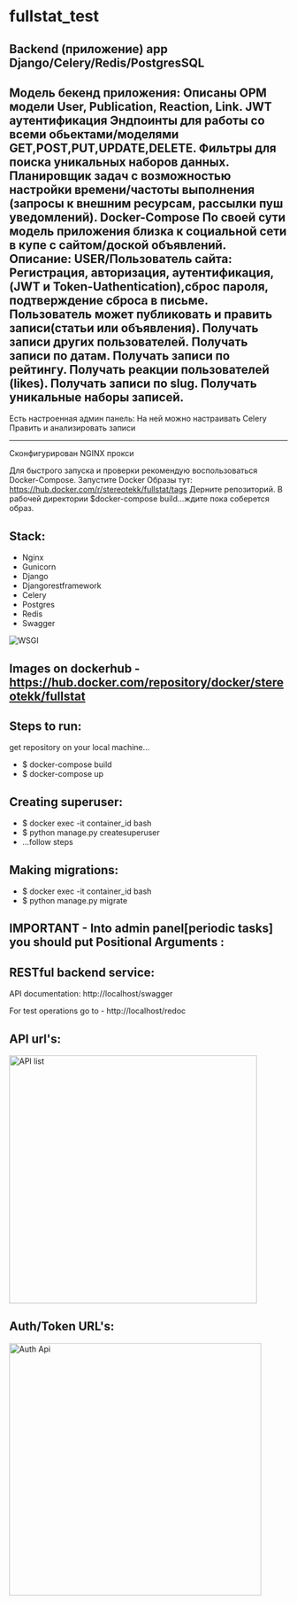 # fullstat_test
 
Backend (приложение) app Django/Celery/Redis/PostgresSQL
----
Модель бекенд приложения:
Описаны ОРМ модели User, Publication, Reaction, Link.
JWT аутентификация
Эндпоинты для работы со всеми обьектами/моделями GET,POST,PUT,UPDATE,DELETE.
Фильтры для поиска уникальных наборов данных.
Планировщик задач с возможностью настройки времени/частоты выполнения (запросы к внешним ресурсам, рассылки пуш уведомлений).
Docker-Compose
По своей сути модель приложения близка к социальной сети в купе с сайтом/доской объявлений.
Описание:
USER/Пользователь сайта:
Регистрация, авторизация, аутентификация,(JWT и Token-Uathentication),сброс пароля, подтверждение сброса в письме.
Пользователь может публиковать и править записи(статьи или объявления).
Получать записи других пользователей.
Получать записи по датам.
Получать записи по рейтингу.
Получать реакции пользователей (likes).
Получать записи по slug.
Получать уникальные наборы записей. 
---------
Есть настроенная админ панель:
На ней можно настраивать Celery
Править и анализировать записи

-----------------------
Сконфигурирован NGINX прокси

Для быстрого запуска и проверки рекомендую воспользоваться Docker-Compose.
Запустите Docker
Образы тут: https://hub.docker.com/r/stereotekk/fullstat/tags
Дерните репозиторий.
В рабочей директории $docker-compose build...ждите пока соберется образ.







Stack:
---------------------
- Nginx 
- Gunicorn 
- Django
- Djangorestframework
- Celery
- Postgres
- Redis
- Swagger

![WSGI](https://user-images.githubusercontent.com/18102432/175305423-d381ef53-5ec6-462f-9c36-6808954cc444.jpeg)

Images on dockerhub - https://hub.docker.com/repository/docker/stereotekk/fullstat
----------------------



Steps to run:
----------------------
get repository on your local machine...

- $ docker-compose build
- $ docker-compose up

Creating superuser:
---------------------
- $  docker exec -it container_id bash
- $  python manage.py createsuperuser
- ...follow steps 
 
Making migrations:
---------------------
- $  docker exec -it container_id bash
- $  python manage.py migrate



IMPORTANT - Into admin panel[periodic tasks] you should put Positional Arguments :
---



RESTful backend service:
----------------------


API documentation: http://localhost/swagger

For test operations go to - http://localhost/redoc

API url's:
-----

<img width="448" alt="API list" src="https://user-images.githubusercontent.com/18102432/175573627-1c37deae-fafd-4dac-9ed0-f0352141834c.png">

Auth/Token URL's:
----

<img width="456" alt="Auth Api" src="https://user-images.githubusercontent.com/18102432/175573816-30602e73-128e-4715-8363-d32728a4a7e2.png">








